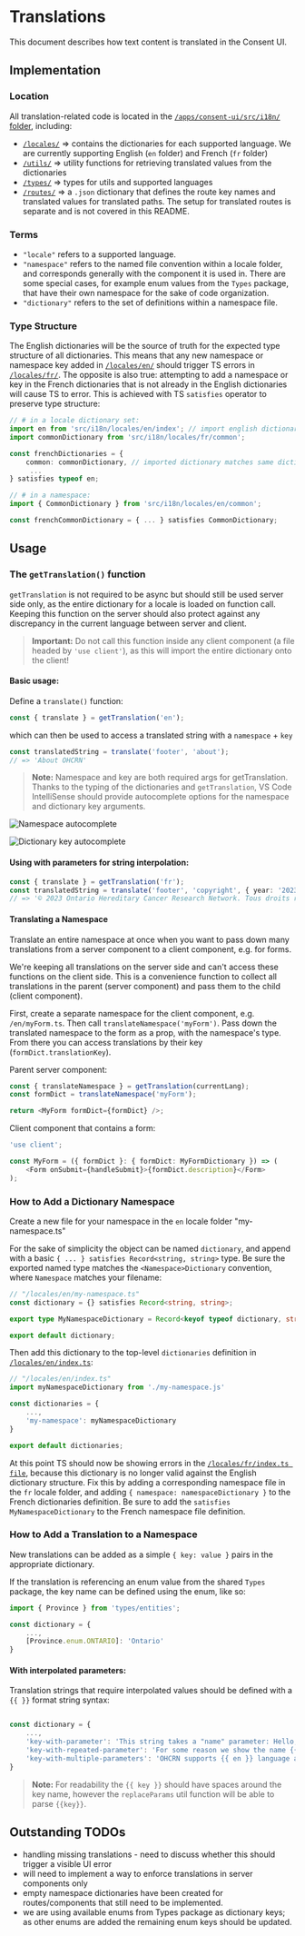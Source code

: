 # Translations

This document describes how text content is translated in the Consent UI.

## Implementation

### Location

All translation-related code is located in the [`/apps/consent-ui/src/i18n/` folder](../apps/consent-ui/src/i18n/), including:

- [`/locales/`](../apps/consent-ui/src/i18n/locales/) => contains the dictionaries for each supported language. We are currently supporting English (`en` folder) and French (`fr` folder)
- [`/utils/`](../apps/consent-ui/src/i18n/utils/) => utility functions for retrieving translated values from the dictionaries
- [`/types/`](../apps/consent-ui/src/i18n/types/) => types for utils and supported languages
- [`/routes/`](../apps/consent-ui/src/i18n/routes/) => a `.json` dictionary that defines the route key names and translated values for translated paths. The setup for translated routes is separate and is not covered in this README.

### Terms

- `"locale"` refers to a supported language.
- `"namespace"` refers to the named file convention within a locale folder, and corresponds generally with the component it is used in. There are some special cases, for example enum values from the `Types` package, that have their own namespace for the sake of code organization.
- `"dictionary"` refers to the set of definitions within a namespace file.

### Type Structure

The English dictionaries will be the source of truth for the expected type structure of all dictionaries. This means that any new namespace or namespace key added in [`/locales/en/`](../apps/consent-ui/src/i18n/locales/en/) should trigger TS errors in [`/locales/fr/`](../apps/consent-ui/src/i18n/locales/fr/). The opposite is also true: attempting to add a namespace or key in the French dictionaries that is not already in the English dictionaries will cause TS to error. This is achieved with TS `satisfies` operator to preserve type structure:

```typescript
// # in a locale dictionary set:
import en from 'src/i18n/locales/en/index'; // import english dictionary
import commonDictionary from 'src/i18n/locales/fr/common';

const frenchDictionaries = {
	common: commonDictionary, // imported dictionary matches same dictionary in `en` locale
	 ...
} satisfies typeof en;
```

```typescript
// # in a namespace:
import { CommonDictionary } from 'src/i18n/locales/en/common';

const frenchCommonDictionary = { ... } satisfies CommonDictionary;
```

## Usage

### The `getTranslation()` function

`getTranslation` is not required to be async but should still be used server side only, as the entire dictionary for a locale is loaded on function call. Keeping this function on the server should also protect against any discrepancy in the current language between server and client.

> **Important:**
> Do not call this function inside any client component (a file headed by `'use client'`), as this will import the entire dictionary onto the client!

#### Basic usage:

Define a `translate()` function:

```typescript
const { translate } = getTranslation('en');
```

which can then be used to access a translated string with a `namespace` + `key`

```typescript
const translatedString = translate('footer', 'about');
// => 'About OHCRN'
```

> **Note:**
> Namespace and key are both required args for getTranslation. Thanks to the typing of the dictionaries and `getTranslation`, VS Code IntelliSense should provide autocomplete options for the namespace and dictionary key arguments.

![Namespace autocomplete](./images/namespace-autocomplete.png)

![Dictionary key autocomplete](./images/key-autocomplete.png)

#### Using with parameters for string interpolation:

```typescript
const { translate } = getTranslation('fr');
const translatedString = translate('footer', 'copyright', { year: '2023' });
// => '© 2023 Ontario Hereditary Cancer Research Network. Tous droits réservés.'
```

#### Translating a Namespace

Translate an entire namespace at once when you want to pass down many translations from a server component to a client component, e.g. for forms.

We're keeping all translations on the server side and can't access these functions on the client side. This is a convenience function to collect all translations in the parent (server component) and pass them to the child (client component).

First, create a separate namespace for the client component, e.g. `/en/myForm.ts`. Then call `translateNamespace('myForm')`. Pass down the translated namespace to the form as a prop, with the namespace's type. From there you can access translations by their key (`formDict.translationKey`).

Parent server component:

```typescript
const { translateNamespace } = getTranslation(currentLang);
const formDict = translateNamespace('myForm');

return <MyForm formDict={formDict} />;
```

Client component that contains a form:

```typescript
'use client';

const MyForm = ({ formDict }: { formDict: MyFormDictionary }) => (
	<Form onSubmit={handleSubmit}>{formDict.description}</Form>
);
```

### How to Add a Dictionary Namespace

Create a new file for your namespace in the `en` locale folder
"my-namespace.ts"

For the sake of simplicity the object can be named `dictionary`, and append with a basic `{ ... } satisfies Record<string, string>` type. Be sure the exported named type matches the `<Namespace>Dictionary` convention, where `Namespace` matches your filename:

```typescript
// "/locales/en/my-namespace.ts"
const dictionary = {} satisfies Record<string, string>;

export type MyNamespaceDictionary = Record<keyof typeof dictionary, string>;

export default dictionary;
```

Then add this dictionary to the top-level `dictionaries` definition in [`/locales/en/index.ts`](../apps/consent-ui/src/i18n/locales/en/index.ts):

```typescript
// "/locales/en/index.ts"
import myNamespaceDictionary from './my-namespace.js'

const dictionaries = {
	...,
	'my-namespace': myNamespaceDictionary
}

export default dictionaries;
```

At this point TS should now be showing errors in the [`/locales/fr/index.ts file`](../apps/consent-ui/src/i18n/locales/fr/index.ts), because this dictionary is no longer valid against the English dictionary structure. Fix this by adding a corresponding namespace file in the `fr` locale folder, and adding `{ namespace: namespaceDictionary }` to the French dictionaries definition. Be sure to add the `satisfies MyNamespaceDictionary` to the French namespace file definition.

### How to Add a Translation to a Namespace

New translations can be added as a simple `{ key: value }` pairs in the appropriate dictionary.

If the translation is referencing an enum value from the shared `Types` package, the key name can be defined using the enum, like so:

```typescript
import { Province } from 'types/entities';

const dictionary = {
	...,
	[Province.enum.ONTARIO]: 'Ontario'
}
```

#### With interpolated parameters:

Translation strings that require interpolated values should be defined with a `{{ }}` format string syntax:

```typescript

const dictionary = {
	...,
	'key-with-parameter': 'This string takes a "name" parameter: Hello, {{ name }}!',
	'key-with-repeated-parameter': 'For some reason we show the name {{ name }} to user {{ name }} twice.',
	'key-with-multiple-parameters': 'OHCRN supports {{ en }} language and {{ fr }} language.'
}
```

> **Note:**
> For readability the `{{ key }}` should have spaces around the key name, however the `replaceParams` util function will be able to parse `{{key}}`.

## Outstanding TODOs

- handling missing translations - need to discuss whether this should trigger a visible UI error
- will need to implement a way to enforce translations in server components only
- empty namespace dictionaries have been created for routes/components that still need to be implemented.
- we are using available enums from Types package as dictionary keys; as other enums are added the remaining enum keys should be updated.
